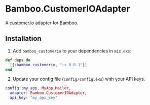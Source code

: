 # Bamboo.CustomerIOAdapter

A [customer.io](https://www.customer.io) adapter for [Bamboo](https://github.com/thoughtbot/bamboo).

## Installation

1. Add `bamboo_customerio` to your dependencies in `mix.exs`:

  ```elixir
  def deps do
    [{:bamboo_customerio, "~> 0.0.1"}]
  end
  ```

2. Update your config file (`config/config.exs`) with your API keys.

  ```elixir
  config :my_app, MyApp.Mailer,
    adapter: Bamboo.CustomerIOAdapter,
    api_key: "my_api_key"
  ```